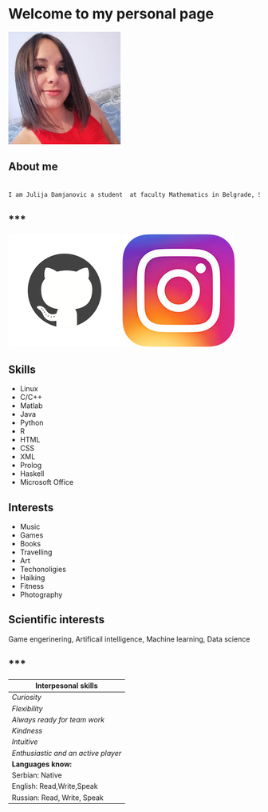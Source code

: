 # Welcome to my personal page
![slika](/images/ja.png) 


## About me

```markdown

I am Julija Damjanovic a student  at faculty Mathematics in Belgrade, Serbia.
```
## *** 
[![GitHub Logo](/images/logo_git.png)](https://github.com/Julija-Damjanovic) 
[![Instagram Logo](/images/logo_instagram.png)](https://www.instagram.com/julija.995/) 


## Skills
* Linux 
* C/C++
* Matlab 
* Java 
* Python 
* R 
* HTML 
* CSS 
* XML 
* Prolog
* Haskell
* Microsoft Office 

## Interests 
* Music 
* Games  
* Books 
* Travelling
* Art
* Techonoligies
* Haiking
* Fitness
* Photography


## Scientific interests 
Game engerinering, Artificail intelligence, Machine learning, Data science


##  ***

   **Interpesonal skills**          |
------------------------------------|                         
*Curiosity*                         |
*Flexibility*                       |
*Always ready for team work*        |   
*Kindness*                          |
*Intuitive*                         | 
*Enthusiastic and an active player* |
**Languages know:**                 |  
Serbian: Native                     | 
English: Read,Write,Speak           |
Russian: Read, Write, Speak         |






